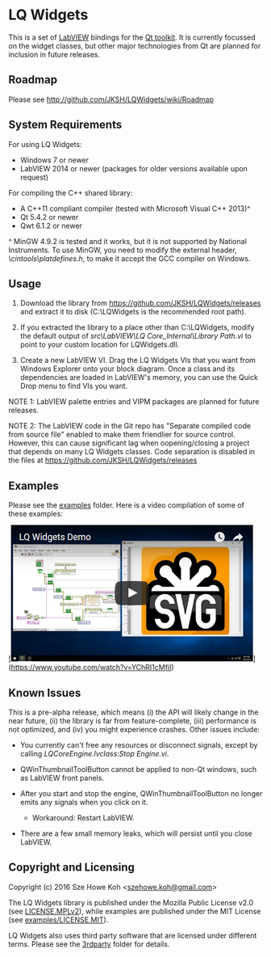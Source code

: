 LQ Widgets
==========
This is a set of [LabVIEW](http://www.ni.com/labview/) bindings for the [Qt
toolkit](https://www.qt.io/). It is currently focussed on the widget classes,
but other major technologies from Qt are planned for inclusion in future
releases.


Roadmap
-------
Please see http://github.com/JKSH/LQWidgets/wiki/Roadmap


System Requirements
-------------------
For using LQ Widgets:
* Windows 7 or newer
* LabVIEW 2014 or newer (packages for older versions available upon request)

For compiling the C++ shared library:
* A C++11 compliant compiler (tested with Microsoft Visual C++ 2013)^
* Qt 5.4.2 or newer
* Qwt 6.1.2 or newer

^ MinGW 4.9.2 is tested and it works, but it is not supported by National
Instruments. To use MinGW, you need to modify the external header,
_<LabVIEW>\cintools\platdefines.h_, to make it accept the GCC compiler on
Windows.


Usage
-----
1. Download the library from https://github.com/JKSH/LQWidgets/releases and
   extract it to disk (C:\LQWidgets is the recommended root path).

2. If you extracted the library to a place other than C:\LQWidgets, modify the
   default output of _src\LabVIEW\LQ Core\_Internal\Library Path.vi_ to point to
   your custom location for LQWidgets.dll.

3. Create a new LabVIEW VI. Drag the LQ Widgets VIs that you want from Windows
   Explorer onto your block diagram. Once a class and its dependencies are
   loaded in LabVIEW's memory, you can use the Quick Drop menu to find VIs you
   want.
   
NOTE 1: LabVIEW palette entries and VIPM packages are planned for future
        releases.

NOTE 2: The LabVIEW code in the Git repo has "Separate compiled code from source
        file" enabled to make them friendlier for source control. However, this
        can cause significant lag when oopening/closing a project that depends
        on many LQ Widgets classes. Code separation is disabled in the files at
        https://github.com/JKSH/LQWidgets/releases


Examples
--------
Please see the [examples](examples) folder. Here is a video compilation of some
of these examples:

[![Video thumbnail](doc/demo_vid_0.1.0_thumb.png)]
(https://www.youtube.com/watch?v=YChRI1cMfiI)


Known Issues
------------
This is a pre-alpha release, which means (i) the API will likely change in the
near future, (ii) the library is far from feature-complete, (iii) performance is
not optimized, and (iv) you might experience crashes. Other issues include:

* You currently can't free any resources or disconnect signals, except by
  calling _LQCoreEngine.lvclass:Stop Engine.vi_.

* QWinThumbnailToolButton cannot be applied to non-Qt windows, such as LabVIEW
  front panels.

* After you start and stop the engine, QWinThumbnailToolButton no longer emits
  any signals when you click on it.
    * Workaround: Restart LabVIEW.

* There are a few small memory leaks, which will persist until you close
  LabVIEW.


Copyright and Licensing
-----------------------
Copyright (c) 2016 Sze Howe Koh <<szehowe.koh@gmail.com>>

The LQ Widgets library is published under the Mozilla Public License v2.0 (see
[LICENSE.MPLv2](LICENSE.MPLv2)), while examples are published under the MIT
License (see [examples/LICENSE.MIT](examples/LICENSE.MIT)).

LQ Widgets also uses third party software that are licensed under different
terms. Please see the [3rdparty](3rdparty) folder for details.
